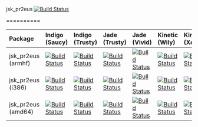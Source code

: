 jsk_pr2eus [![Build Status](https://travis-ci.org/jsk-ros-pkg/jsk_pr2eus.png?branch=master)](https://travis-ci.org/jsk-ros-pkg/jsk_pr2eus)

==========

| Package            | Indigo (Saucy)                                                                                                                                                                               | Indigo (Trusty)                                                                                                                                                                                | Jade (Trusty)                                                                                                                                                                                  | Jade (Vivid)                                                                                                                                                                                 | Kinetic (Wily)                                                                                                                                                                             | Kinetic (Xenial)                                                                                                                                                                                 |
|:-------------------|:---------------------------------------------------------------------------------------------------------------------------------------------------------------------------------------------|:-----------------------------------------------------------------------------------------------------------------------------------------------------------------------------------------------|:-----------------------------------------------------------------------------------------------------------------------------------------------------------------------------------------------|:---------------------------------------------------------------------------------------------------------------------------------------------------------------------------------------------|:-------------------------------------------------------------------------------------------------------------------------------------------------------------------------------------------|:-------------------------------------------------------------------------------------------------------------------------------------------------------------------------------------------------|
| jsk_pr2eus (armhf) | [![Build Status](http://build.ros.org/job/Ibin_arm_uShf__jsk_pr2eus__ubuntu_saucy_armhf__binary/badge/icon)](http://build.ros.org/job/Ibin_arm_uShf__jsk_pr2eus__ubuntu_saucy_armhf__binary) | [![Build Status](http://build.ros.org/job/Ibin_arm_uThf__jsk_pr2eus__ubuntu_trusty_armhf__binary/badge/icon)](http://build.ros.org/job/Ibin_arm_uThf__jsk_pr2eus__ubuntu_trusty_armhf__binary) | [![Build Status](http://build.ros.org/job/Jbin_arm_uThf__jsk_pr2eus__ubuntu_trusty_armhf__binary/badge/icon)](http://build.ros.org/job/Jbin_arm_uThf__jsk_pr2eus__ubuntu_trusty_armhf__binary) | [![Build Status](http://build.ros.org/job/Jbin_arm_uVhf__jsk_pr2eus__ubuntu_vivid_armhf__binary/badge/icon)](http://build.ros.org/job/Jbin_arm_uVhf__jsk_pr2eus__ubuntu_vivid_armhf__binary) | [![Build Status](http://build.ros.org/job/Kbin_arm_uWhf__jsk_pr2eus__ubuntu_wily_armhf__binary/badge/icon)](http://build.ros.org/job/Kbin_arm_uWhf__jsk_pr2eus__ubuntu_wily_armhf__binary) | [![Build Status](http://build.ros.org/job/Kbin_uxhf_uXhf__jsk_pr2eus__ubuntu_xenial_armhf__binary/badge/icon)](http://build.ros.org/job/Kbin_uxhf_uXhf__jsk_pr2eus__ubuntu_xenial_armhf__binary) |
| jsk_pr2eus (i386)  | [![Build Status](http://build.ros.org/job/Ibin_uS32__jsk_pr2eus__ubuntu_saucy_i386__binary/badge/icon)](http://build.ros.org/job/Ibin_uS32__jsk_pr2eus__ubuntu_saucy_i386__binary)           | [![Build Status](http://build.ros.org/job/Ibin_uT32__jsk_pr2eus__ubuntu_trusty_i386__binary/badge/icon)](http://build.ros.org/job/Ibin_uT32__jsk_pr2eus__ubuntu_trusty_i386__binary)           | [![Build Status](http://build.ros.org/job/Jbin_uT32__jsk_pr2eus__ubuntu_trusty_i386__binary/badge/icon)](http://build.ros.org/job/Jbin_uT32__jsk_pr2eus__ubuntu_trusty_i386__binary)           | [![Build Status](http://build.ros.org/job/Jbin_uV32__jsk_pr2eus__ubuntu_vivid_i386__binary/badge/icon)](http://build.ros.org/job/Jbin_uV32__jsk_pr2eus__ubuntu_vivid_i386__binary)           | [![Build Status](http://build.ros.org/job/Kbin_uW32__jsk_pr2eus__ubuntu_wily_i386__binary/badge/icon)](http://build.ros.org/job/Kbin_uW32__jsk_pr2eus__ubuntu_wily_i386__binary)           | [![Build Status](http://build.ros.org/job/Kbin_uX32__jsk_pr2eus__ubuntu_xenial_i386__binary/badge/icon)](http://build.ros.org/job/Kbin_uX32__jsk_pr2eus__ubuntu_xenial_i386__binary)             |
| jsk_pr2eus (amd64) | [![Build Status](http://build.ros.org/job/Ibin_uS64__jsk_pr2eus__ubuntu_saucy_amd64__binary/badge/icon)](http://build.ros.org/job/Ibin_uS64__jsk_pr2eus__ubuntu_saucy_amd64__binary)         | [![Build Status](http://build.ros.org/job/Ibin_uT64__jsk_pr2eus__ubuntu_trusty_amd64__binary/badge/icon)](http://build.ros.org/job/Ibin_uT64__jsk_pr2eus__ubuntu_trusty_amd64__binary)         | [![Build Status](http://build.ros.org/job/Jbin_uT64__jsk_pr2eus__ubuntu_trusty_amd64__binary/badge/icon)](http://build.ros.org/job/Jbin_uT64__jsk_pr2eus__ubuntu_trusty_amd64__binary)         | [![Build Status](http://build.ros.org/job/Jbin_uV64__jsk_pr2eus__ubuntu_vivid_amd64__binary/badge/icon)](http://build.ros.org/job/Jbin_uV64__jsk_pr2eus__ubuntu_vivid_amd64__binary)         | [![Build Status](http://build.ros.org/job/Kbin_uW64__jsk_pr2eus__ubuntu_wily_amd64__binary/badge/icon)](http://build.ros.org/job/Kbin_uW64__jsk_pr2eus__ubuntu_wily_amd64__binary)         | [![Build Status](http://build.ros.org/job/Kbin_uX64__jsk_pr2eus__ubuntu_xenial_amd64__binary/badge/icon)](http://build.ros.org/job/Kbin_uX64__jsk_pr2eus__ubuntu_xenial_amd64__binary)           |
